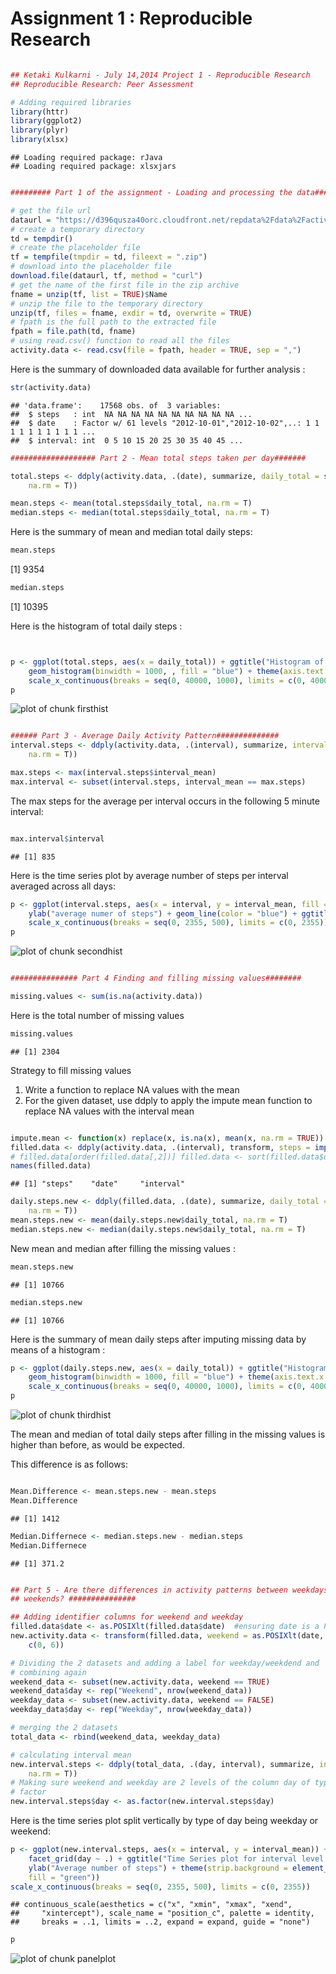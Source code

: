 Assignment 1 : Reproducible Research
================================================================
  



```r

## Ketaki Kulkarni - July 14,2014 Project 1 - Reproducible Research
## Reproducible Research: Peer Assessment

# Adding required libraries
library(httr)
library(ggplot2)
library(plyr)
library(xlsx)
```

```
## Loading required package: rJava
## Loading required package: xlsxjars
```

```r

######### Part 1 of the assignment - Loading and processing the data###########

# get the file url
dataurl = "https://d396qusza40orc.cloudfront.net/repdata%2Fdata%2Factivity.zip"
# create a temporary directory
td = tempdir()
# create the placeholder file
tf = tempfile(tmpdir = td, fileext = ".zip")
# download into the placeholder file
download.file(dataurl, tf, method = "curl")
# get the name of the first file in the zip archive
fname = unzip(tf, list = TRUE)$Name
# unzip the file to the temporary directory
unzip(tf, files = fname, exdir = td, overwrite = TRUE)
# fpath is the full path to the extracted file
fpath = file.path(td, fname)
# using read.csv() function to read all the files
activity.data <- read.csv(file = fpath, header = TRUE, sep = ",")
```

Here is the summary of downloaded data available for further analysis :

```r
str(activity.data)
```

```
## 'data.frame':	17568 obs. of  3 variables:
##  $ steps   : int  NA NA NA NA NA NA NA NA NA NA ...
##  $ date    : Factor w/ 61 levels "2012-10-01","2012-10-02",..: 1 1 1 1 1 1 1 1 1 1 ...
##  $ interval: int  0 5 10 15 20 25 30 35 40 45 ...
```

```r
################### Part 2 - Mean total steps taken per day#######

total.steps <- ddply(activity.data, .(date), summarize, daily_total = sum(steps, 
    na.rm = T))

mean.steps <- mean(total.steps$daily_total, na.rm = T)
median.steps <- median(total.steps$daily_total, na.rm = T)
```

Here is the summary of mean and median total daily steps:


```r
mean.steps
```

[1] 9354

```r
median.steps
```

[1] 10395

Here is the histogram of total daily steps :

```r


p <- ggplot(total.steps, aes(x = daily_total)) + ggtitle("Histogram of the Total number of Steps taken each day") + 
    geom_histogram(binwidth = 1000, , fill = "blue") + theme(axis.text.x = element_text(angle = 270)) + 
    scale_x_continuous(breaks = seq(0, 40000, 1000), limits = c(0, 40000))
p
```

![plot of chunk firsthist](figure/firsthist.png) 




```r

###### Part 3 - Average Daily Activity Pattern##############
interval.steps <- ddply(activity.data, .(interval), summarize, interval_mean = mean(steps, 
    na.rm = T))

max.steps <- max(interval.steps$interval_mean)
max.interval <- subset(interval.steps, interval_mean == max.steps)
```


The max steps for the average per interval occurs in the following 5 minute interval:

```r

max.interval$interval
```

```
## [1] 835
```

Here is the time series plot by average number of steps per interval averaged across all days:

```r
p <- ggplot(interval.steps, aes(x = interval, y = interval_mean, fill = "blue")) + 
    ylab("average numer of steps") + geom_line(color = "blue") + ggtitle("Time series plot for average activity in intervals ") + 
    scale_x_continuous(breaks = seq(0, 2355, 500), limits = c(0, 2355))
p
```

![plot of chunk secondhist](figure/secondhist.png) 

```r

############### Part 4 Finding and filling missing values########

missing.values <- sum(is.na(activity.data))
```

Here is the total number of missing values 

```r
missing.values
```

```
## [1] 2304
```

Strategy to fill missing values 

1. Write a function to replace NA values with the mean
2. For the given dataset, use ddply to apply the impute mean function to replace NA values with the interval mean 


```r

impute.mean <- function(x) replace(x, is.na(x), mean(x, na.rm = TRUE))
filled.data <- ddply(activity.data, .(interval), transform, steps = impute.mean(steps))
# filled.data[order(filled.data[,2])] filled.data <- sort(filled.data$date)
names(filled.data)
```

```
## [1] "steps"    "date"     "interval"
```

```r
daily.steps.new <- ddply(filled.data, .(date), summarize, daily_total = sum(steps, 
    na.rm = T))
mean.steps.new <- mean(daily.steps.new$daily_total, na.rm = T)
median.steps.new <- median(daily.steps.new$daily_total, na.rm = T)
```

New  mean and median after filling the missing values :


```r
mean.steps.new
```

```
## [1] 10766
```

```r
median.steps.new
```

```
## [1] 10766
```

Here is the summary of mean daily steps after imputing missing data by means of a histogram :

```r
p <- ggplot(daily.steps.new, aes(x = daily_total)) + ggtitle("Histogram of total daily steps after imputing means") + 
    geom_histogram(binwidth = 1000, fill = "blue") + theme(axis.text.x = element_text(angle = 270)) + 
    scale_x_continuous(breaks = seq(0, 40000, 1000), limits = c(0, 40000))
p
```

![plot of chunk thirdhist](figure/thirdhist.png) 

The mean and median of total daily steps after filling in the missing values is higher than before, as would be expected.

This difference is as follows:


```r

Mean.Difference <- mean.steps.new - mean.steps
Mean.Difference
```

```
## [1] 1412
```

```r
Median.Differnece <- median.steps.new - median.steps
Median.Differnece
```

```
## [1] 371.2
```

```r

## Part 5 - Are there differences in activity patterns between weekdays and
## weekends? ###############

## Adding identifier columns for weekend and weekday
filled.data$date <- as.POSIXlt(filled.data$date)  #ensuring date is a POSIXlt object
new.activity.data <- transform(filled.data, weekend = as.POSIXlt(date, format = "%Y/%m/%d")$wday %in% 
    c(0, 6))

# Dividing the 2 datasets and adding a label for weekday/weekdend and
# combining again
weekend_data <- subset(new.activity.data, weekend == TRUE)
weekend_data$day <- rep("Weekend", nrow(weekend_data))
weekday_data <- subset(new.activity.data, weekend == FALSE)
weekday_data$day <- rep("Weekday", nrow(weekday_data))

# merging the 2 datasets
total_data <- rbind(weekend_data, weekday_data)

# calculating interval mean
new.interval.steps <- ddply(total_data, .(day, interval), summarize, interval_mean = mean(steps, 
    na.rm = T))
# Making sure weekend and weekday are 2 levels of the column day of type
# factor
new.interval.steps$day <- as.factor(new.interval.steps$day)
```

Here is the time series plot split vertically by type of day being weekday or weekend:


```r
p <- ggplot(new.interval.steps, aes(x = interval, y = interval_mean)) + geom_line() + 
    facet_grid(day ~ .) + ggtitle("Time Series plot for interval level activity by Weekday or Weekend") + 
    ylab("Average number of steps") + theme(strip.background = element_rect(color = "blue", 
    fill = "green"))
scale_x_continuous(breaks = seq(0, 2355, 500), limits = c(0, 2355))
```

```
## continuous_scale(aesthetics = c("x", "xmin", "xmax", "xend", 
##     "xintercept"), scale_name = "position_c", palette = identity, 
##     breaks = ..1, limits = ..2, expand = expand, guide = "none")
```

```r
p
```

![plot of chunk panelplot](figure/panelplot.png) 

```r

```







